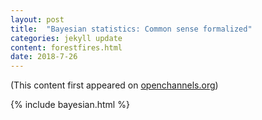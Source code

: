 ```yaml
---
layout: post
title:  "Bayesian statistics: Common sense formalized" 
categories: jekyll update
content: forestfires.html
date: 2018-7-26
---
```

(This content first appeared on [openchannels.org](openchannels.org))

{% include bayesian.html %}
